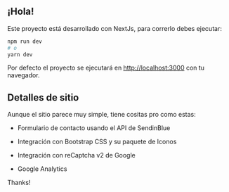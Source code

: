 ## ¡Hola!

Este proyecto está desarrollado con NextJs, para correrlo debes ejecutar:

```bash
npm run dev
# o
yarn dev
```

Por defecto el proyecto se ejecutará en [http://localhost:3000](http://localhost:3000) con tu navegador.

## Detalles de sitio

Aunque el sitio parece muy simple, tiene cositas pro como estas:

* Formulario de contacto usando el API de SendinBlue

* Integración con Bootstrap CSS y su paquete de Iconos

* Integración con reCaptcha v2 de Google

* Google Analytics


Thanks!
